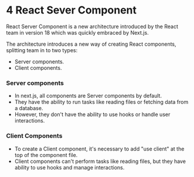 # 4 React Sever Component     

React Server Component is a new architecture introduced by the React team in version 18 which was quickly embraced by Next.js.       

The architecture introduces a new way of creating React components, splitting team in to two types:    
  * Server components.   
  * Client components.    

### Server components     
  * In next.js, all components are Server components by default.     
  * They have the ability to run tasks like reading files or fetching data from a database.        
  * However, they don't have the ability to use hooks or handle user interactions.     

### Client Components     
  * To create a Client component, it's necessary to add "use client" at the top of the component file.    
  * Client components can't perform tasks like reading files, but they have ability to use hooks and manage interactions.    

